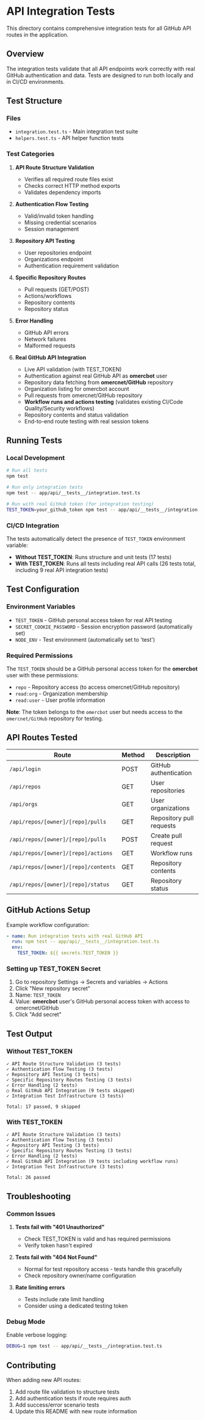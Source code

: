 # API Integration Tests

This directory contains comprehensive integration tests for all GitHub API routes in the application.

## Overview

The integration tests validate that all API endpoints work correctly with real GitHub authentication and data. Tests are designed to run both locally and in CI/CD environments.

## Test Structure

### Files
- `integration.test.ts` - Main integration test suite
- `helpers.test.ts` - API helper function tests

### Test Categories

1. **API Route Structure Validation**
   - Verifies all required route files exist
   - Checks correct HTTP method exports
   - Validates dependency imports

2. **Authentication Flow Testing**
   - Valid/invalid token handling
   - Missing credential scenarios
   - Session management

3. **Repository API Testing**
   - User repositories endpoint
   - Organizations endpoint
   - Authentication requirement validation

4. **Specific Repository Routes**
   - Pull requests (GET/POST)
   - Actions/workflows
   - Repository contents
   - Repository status

5. **Error Handling**
   - GitHub API errors
   - Network failures
   - Malformed requests

6. **Real GitHub API Integration**
   - Live API validation (with TEST_TOKEN)
   - Authentication against real GitHub API as **omercbot** user
   - Repository data fetching from **omercnet/GitHub** repository
   - Organization listing for omercbot account  
   - Pull requests from omercnet/GitHub repository
   - **Workflow runs and actions testing** (validates existing CI/Code Quality/Security workflows)
   - Repository contents and status validation
   - End-to-end route testing with real session tokens

## Running Tests

### Local Development

```bash
# Run all tests
npm test

# Run only integration tests
npm test -- app/api/__tests__/integration.test.ts

# Run with real GitHub token (for integration testing)
TEST_TOKEN=your_github_token npm test -- app/api/__tests__/integration.test.ts
```

### CI/CD Integration

The tests automatically detect the presence of `TEST_TOKEN` environment variable:

- **Without TEST_TOKEN**: Runs structure and unit tests (17 tests)
- **With TEST_TOKEN**: Runs all tests including real API calls (26 tests total, including 9 real API integration tests)

## Test Configuration

### Environment Variables

- `TEST_TOKEN` - GitHub personal access token for real API testing
- `SECRET_COOKIE_PASSWORD` - Session encryption password (automatically set)
- `NODE_ENV` - Test environment (automatically set to 'test')

### Required Permissions

The `TEST_TOKEN` should be a GitHub personal access token for the **omercbot** user with these permissions:
- `repo` - Repository access (to access omercnet/GitHub repository)
- `read:org` - Organization membership
- `read:user` - User profile information

**Note**: The token belongs to the `omercbot` user but needs access to the `omercnet/GitHub` repository for testing.

## API Routes Tested

| Route | Method | Description |
|-------|---------|-------------|
| `/api/login` | POST | GitHub authentication |
| `/api/repos` | GET | User repositories |
| `/api/orgs` | GET | User organizations |
| `/api/repos/[owner]/[repo]/pulls` | GET | Repository pull requests |
| `/api/repos/[owner]/[repo]/pulls` | POST | Create pull request |
| `/api/repos/[owner]/[repo]/actions` | GET | Workflow runs |
| `/api/repos/[owner]/[repo]/contents` | GET | Repository contents |
| `/api/repos/[owner]/[repo]/status` | GET | Repository status |

## GitHub Actions Setup

Example workflow configuration:

```yaml
- name: Run integration tests with real GitHub API
  run: npm test -- app/api/__tests__/integration.test.ts
  env:
    TEST_TOKEN: ${{ secrets.TEST_TOKEN }}
```

### Setting up TEST_TOKEN Secret

1. Go to repository Settings → Secrets and variables → Actions
2. Click "New repository secret"
3. Name: `TEST_TOKEN`
4. Value: **omercbot** user's GitHub personal access token with access to omercnet/GitHub
5. Click "Add secret"

## Test Output

### Without TEST_TOKEN
```
✓ API Route Structure Validation (3 tests)
✓ Authentication Flow Testing (3 tests)
✓ Repository API Testing (3 tests)
✓ Specific Repository Routes Testing (3 tests)
✓ Error Handling (2 tests)
○ Real GitHub API Integration (9 tests skipped)
✓ Integration Test Infrastructure (3 tests)

Total: 17 passed, 9 skipped
```

### With TEST_TOKEN
```
✓ API Route Structure Validation (3 tests)
✓ Authentication Flow Testing (3 tests)
✓ Repository API Testing (3 tests)
✓ Specific Repository Routes Testing (3 tests)
✓ Error Handling (2 tests)
✓ Real GitHub API Integration (9 tests including workflow runs)
✓ Integration Test Infrastructure (3 tests)

Total: 26 passed
```

## Troubleshooting

### Common Issues

1. **Tests fail with "401 Unauthorized"**
   - Check TEST_TOKEN is valid and has required permissions
   - Verify token hasn't expired

2. **Tests fail with "404 Not Found"**
   - Normal for test repository access - tests handle this gracefully
   - Check repository owner/name configuration

3. **Rate limiting errors**
   - Tests include rate limit handling
   - Consider using a dedicated testing token

### Debug Mode

Enable verbose logging:

```bash
DEBUG=1 npm test -- app/api/__tests__/integration.test.ts
```

## Contributing

When adding new API routes:

1. Add route file validation to structure tests
2. Add authentication tests if route requires auth
3. Add success/error scenario tests
4. Update this README with new route information